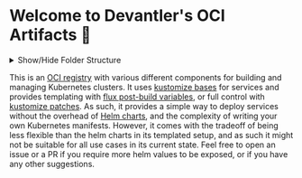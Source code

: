 # Welcome to Devantler's OCI Artifacts 🚀

<details>
  <summary>Show/Hide Folder Structure</summary>

<!-- readme-tree start -->
```
.
├── .github
│   └── workflows
├── .vscode
├── k8s
│   ├── cert-manager
│   │   ├── certificates
│   │   └── cluster-issuers
│   ├── cloudflared
│   ├── clusters
│   │   └── oci-artifacts-ksail
│   │       ├── flux-system
│   │       ├── infrastructure
│   │       │   ├── configs
│   │       │   └── services
│   │       └── variables
│   ├── dex
│   ├── metrics-server
│   ├── traefik
│   └── vertical-pod-autoscaler
└── k8s-old
    ├── flux-github-status-updater
    ├── flux-webhook-receiver
    │   ├── ingress-routes
    │   └── secrets
    ├── kube-prometheus-stack
    └── openebs

26 directories
```
<!-- readme-tree end -->

</details>

This is an [OCI registry](https://opencontainers.org) with various different components for building and managing Kubernetes clusters. It uses [kustomize bases](https://kubernetes.io/docs/tasks/manage-kubernetes-objects/kustomization/#bases-and-overlays) for services and provides templating with [flux post-build variables](https://fluxcd.io/flux/components/kustomize/kustomizations/#post-build-variable-substitution), or full control with [kustomize patches](https://kubernetes.io/docs/tasks/manage-kubernetes-objects/kustomization/#customizing). As such, it provides a simple way to deploy services without the overhead of [Helm charts](https://helm.sh/docs/topics/charts/), and the complexity of writing your own Kubernetes manifests. However, it comes with the tradeoff of being less flexible than the helm charts in its templated setup, and as such it might not be suitable for all use cases in its current state. Feel free to open an issue or a PR if you require more helm values to be exposed, or if you have any other suggestions.
